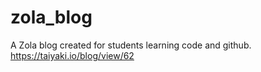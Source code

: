# zola_blog
A Zola blog created for students learning code and github.
https://taiyaki.io/blog/view/62
